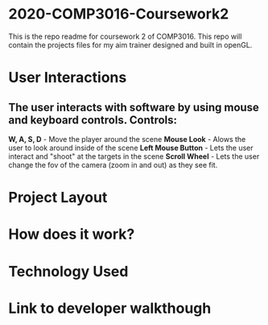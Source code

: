 # 2020-COMP3016-Coursework2
This is the repo readme for coursework 2 of COMP3016.
This repo will contain the projects files for my aim trainer designed and built in openGL.


# User Interactions
The user interacts with software by using mouse and keyboard controls.
**Controls:**
--------------
**W, A, S, D** - Move the player around the scene
**Mouse Look** - Alows the user to look around inside of the scene
**Left Mouse Button** - Lets the user interact and "shoot" at the targets in the scene
**Scroll Wheel** - Lets the user change the fov of the camera (zoom in and out) as they see fit.


# Project Layout


# How does it work?


# Technology Used


# Link to developer walkthough
